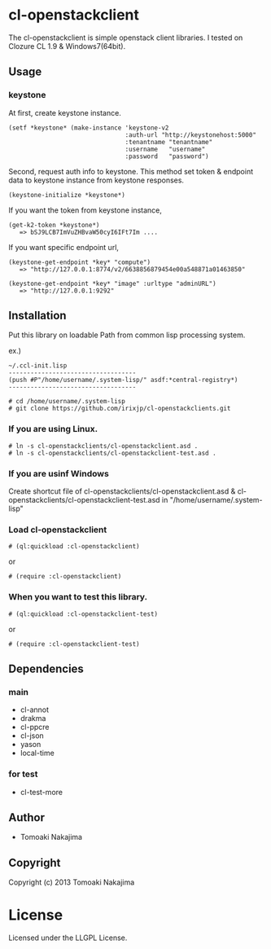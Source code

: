 # cl-openstackclient

The cl-openstackclient is simple openstack client libraries.
I tested on Clozure CL 1.9 & Windows7(64bit).


## Usage

### keystone

At first, create keystone instance.

    (setf *keystone* (make-instance 'keystone-v2
                                    :auth-url "http://keystonehost:5000"
                                    :tenantname "tenantname"
                                    :username   "username"
                                    :password   "password")

Second, request auth info to keystone. This method set token & endpoint data to keystone instance from keystone responses.

    (keystone-initialize *keystone*)

If you want the token from keystone instance,

    (get-k2-token *keystone*)
       => bSJ9LCB7ImVuZHBvaW50cyI6IFt7Im ....

If you want specific endpoint url,

    (keystone-get-endpoint *key* "compute")
       => "http://127.0.0.1:8774/v2/6638856879454e00a548871a01463850"

    (keystone-get-endpoint *key* "image" :urltype "adminURL")
       => "http://127.0.0.1:9292"



## Installation

Put this library on loadable Path from common lisp processing system.

ex.)

    ~/.ccl-init.lisp
    -----------------------------------
    (push #P"/home/username/.system-lisp/" asdf:*central-registry*)
    -----------------------------------

    # cd /home/username/.system-lisp
    # git clone https://github.com/irixjp/cl-openstackclients.git

### If you are using Linux.

    # ln -s cl-openstackclients/cl-openstackclient.asd .
    # ln -s cl-openstackclients/cl-openstackclient-test.asd .

### If you are usinf Windows

Create shortcut file of cl-openstackclients/cl-openstackclient.asd & cl-openstackclients/cl-openstackclient-test.asd in "/home/username/.system-lisp"


### Load cl-openstackclient

    # (ql:quickload :cl-openstackclient) 

or

    # (require :cl-openstackclient)


### When you want to test this library.

    # (ql:quickload :cl-openstackclient-test)

or

    # (require :cl-openstackclient-test)


## Dependencies

### main

* cl-annot
* drakma
* cl-ppcre
* cl-json
* yason
* local-time

### for test

* cl-test-more


## Author

* Tomoaki Nakajima

## Copyright

Copyright (c) 2013 Tomoaki Nakajima

# License

Licensed under the LLGPL License.


